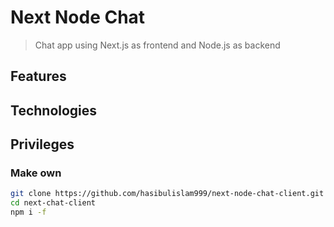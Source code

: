 # Next Node Chat
> Chat app using Next.js as frontend and Node.js as backend

## Features

## Technologies

## Privileges
### Make own
```bash
git clone https://github.com/hasibulislam999/next-node-chat-client.git
cd next-chat-client
npm i -f
```